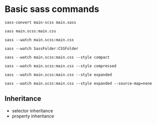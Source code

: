 # Basic sass commands

`sass-convert main-scss main.sass`

`sass main.scss:main.css`

`sass --watch main.scss:main.css`

`sass --watch SassFolder:CSSFolder`

`sass --watch main.scss:main.css --style compact`

`sass --watch main.scss:main.css --style compressed`

`sass --watch main.scss:main.css --style expanded`

`sass --watch main.scss:main.css --style expanded --source-map=none`

## Inheritance

- selector inheritance
- property inheritance
